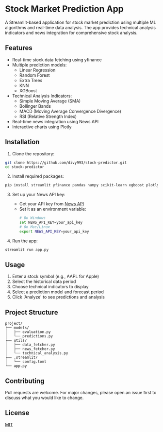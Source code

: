 # Stock Market Prediction App

A Streamlit-based application for stock market prediction using multiple ML algorithms and real-time data analysis. The app provides technical analysis indicators and news integration for comprehensive stock analysis.

## Features

- Real-time stock data fetching using yfinance
- Multiple prediction models:
  - Linear Regression
  - Random Forest
  - Extra Trees
  - KNN
  - XGBoost
- Technical Analysis Indicators:
  - Simple Moving Average (SMA)
  - Bollinger Bands
  - MACD (Moving Average Convergence Divergence)
  - RSI (Relative Strength Index)
- Real-time news integration using News API
- Interactive charts using Plotly

## Installation

1. Clone the repository:
```bash
git clone https://github.com/divy993/stock-predictor.git
cd stock-predictor
```

2. Install required packages:
```bash
pip install streamlit yfinance pandas numpy scikit-learn xgboost plotly
```

3. Set up your News API key:
   - Get your API key from [News API](https://newsapi.org)
   - Set it as an environment variable:
     ```bash
     # On Windows
     set NEWS_API_KEY=your_api_key
     # On Mac/Linux
     export NEWS_API_KEY=your_api_key
     ```

4. Run the app:
```bash
streamlit run app.py
```

## Usage

1. Enter a stock symbol (e.g., AAPL for Apple)
2. Select the historical data period
3. Choose technical indicators to display
4. Select a prediction model and forecast period
5. Click 'Analyze' to see predictions and analysis

## Project Structure

```
project/
├── models/
│   ├── evaluation.py
│   └── predictions.py
├── utils/
│   ├── data_fetcher.py
│   ├── news_fetcher.py
│   └── technical_analysis.py
├── .streamlit/
│   └── config.toml
└── app.py
```

## Contributing

Pull requests are welcome. For major changes, please open an issue first to discuss what you would like to change.

## License

[MIT](https://choosealicense.com/licenses/mit/)
